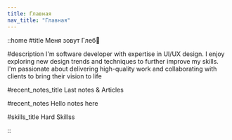 ```yaml
---
title: Главная
nav_title: "Главная"
---
```


::home
#title 
Меня зовут Глеб👋 

#description
I'm software developer with expertise in UI/UX design. I enjoy exploring new design trends and techniques to further improve my skills. I'm passionate about delivering high-quality work and collaborating with clients to bring their vision to life

#recent_notes_title
Last notes & Articles

#recent_notes
Hello notes here

#skills_title
Hard Skillss

::